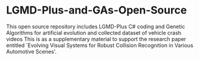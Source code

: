 # LGMD-Plus-and-GAs-Open-Source
This open source repository includes LGMD-Plus C# coding and Genetic Algorithms for artificial evolution and collected dataset of vehicle crash videos
This is as a supplementary material to support the research paper entitled `Evolving Visual Systems for Robust Collision Recognition in Various Automotive Scenes'.
